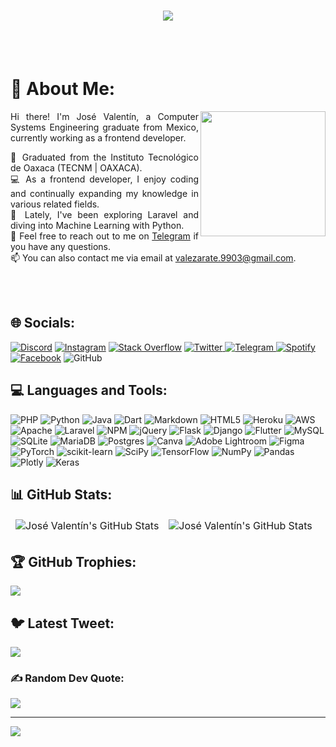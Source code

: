 <h1 align="center">
  <a href="https://git.io/typing-svg">
    <img src="https://readme-typing-svg.herokuapp.com/?lines=Hello,+There!+👋;I'm+José+Valentín....;Nice+to+meet+you!&center=true&size=30">
  </a>
</h1>
<br><br>

<div align="justify">

# 💫 About Me:

<img align="right" src="https://github-readme-stackoverflow.vercel.app/?userID=16702971&theme=dark"  width="200px"/>

Hi there! I'm José Valentín, a Computer Systems Engineering graduate from Mexico, currently working as a frontend developer.

🔭 Graduated from the Instituto Tecnológico de Oaxaca (TECNM | OAXACA).
<br>
💻 As a frontend developer, I enjoy coding and continually expanding my knowledge in various related fields.
<br>
🌱 Lately, I've been exploring Laravel and diving into Machine Learning with Python.
<br>
💬 Feel free to reach out to me on <a href="https://t.me/JoseVale99" title="telegram">Telegram</a> if you have any questions.
<br>
📫 You can also contact me via email at valezarate.9903@gmail.com.

</div>
<br><br>

## 🌐 Socials:

[![Discord](https://img.shields.io/badge/Discord-%237289DA.svg?logo=discord&logoColor=white)](https://discord.gg/JoseVale99) [![Instagram](https://img.shields.io/badge/Instagram-%23E4405F.svg?logo=Instagram&logoColor=white)](https://instagram.com/backup_python.dev) [![Stack Overflow](https://img.shields.io/badge/-Stackoverflow-FE7A16?logo=stack-overflow&logoColor=white)](https://stackoverflow.com/users/16702971) [![Twitter](https://img.shields.io/badge/Twitter-%231DA1F2.svg?logo=Twitter&logoColor=white)](https://twitter.com/ZarateCarreno)[ ![Telegram](https://img.shields.io/badge/Telegram-%232CA5E0.svg?logo=Telegram&logoColor=white)](https://t.me/JoseVale99)[ ![Spotify](https://img.shields.io/badge/Spotify-%231ED760.svg?logo=Spotify&logoColor=white)](https://open.spotify.com/user/pepevale9903)[ ![Facebook](https://img.shields.io/badge/Facebook-%231877F2.svg?logo=Facebook&logoColor=white)](https://www.facebook.com/100084231650990) ![GitHub](https://img.shields.io/badge/GitHub-%23121011.svg?logo=GitHub&logoColor=white)

## 💻 Languages and Tools:

![PHP](https://img.shields.io/badge/php-%23777BB4.svg?style=flat&logo=php&logoColor=white) ![Python](https://img.shields.io/badge/python-3670A0?style=flat&logo=python&logoColor=ffdd54) ![Java](https://img.shields.io/badge/java-%23ED8B00.svg?style=flat&logo=java&logoColor=white) ![Dart](https://img.shields.io/badge/dart-%230175C2.svg?style=flat&logo=dart&logoColor=white) ![Markdown](https://img.shields.io/badge/markdown-%23000000.svg?style=flat&logo=markdown&logoColor=white) ![HTML5](https://img.shields.io/badge/html5-%23E34F26.svg?style=flat&logo=html5&logoColor=white) ![Heroku](https://img.shields.io/badge/heroku-%23430098.svg?style=flat&logo=heroku&logoColor=white) ![AWS](https://img.shields.io/badge/AWS-%23FF9900.svg?style=flat&logo=amazon-aws&logoColor=white) ![Apache](https://img.shields.io/badge/apache-%23D42029.svg?style=flat&logo=apache&logoColor=white) ![Laravel](https://img.shields.io/badge/laravel-%23FF2D20.svg?style=flat&logo=laravel&logoColor=white) ![NPM](https://img.shields.io/badge/NPM-%23000000.svg?style=flat&logo=npm&logoColor=white) ![jQuery](https://img.shields.io/badge/jquery-%230769AD.svg?style=flat&logo=jquery&logoColor=white) ![Flask](https://img.shields.io/badge/flask-%23000.svg?style=flat&logo=flask&logoColor=white) ![Django](https://img.shields.io/badge/django-%23092E20.svg?style=flat&logo=django&logoColor=white) ![Flutter](https://img.shields.io/badge/Flutter-%2302569B.svg?style=flat&logo=Flutter&logoColor=white) ![MySQL](https://img.shields.io/badge/mysql-%2300f.svg?style=flat&logo=mysql&logoColor=white) ![SQLite](https://img.shields.io/badge/sqlite-%2307405e.svg?style=flat&logo=sqlite&logoColor=white) ![MariaDB](https://img.shields.io/badge/MariaDB-003545?style=flat&logo=mariadb&logoColor=white) ![Postgres](https://img.shields.io/badge/postgres-%23316192.svg?style=flat&logo=postgresql&logoColor=white) ![Canva](https://img.shields.io/badge/Canva-%2300C4CC.svg?style=flat&logo=Canva&logoColor=white) ![Adobe Lightroom](https://img.shields.io/badge/Adobe%20Lightroom-31A8FF.svg?style=flat&logo=Adobe%20Lightroom&logoColor=white) 	![Figma](https://img.shields.io/badge/figma-%23F24E1E.svg?style=flat&logo=figma&logoColor=white) ![PyTorch](https://img.shields.io/badge/PyTorch-%23EE4C2C.svg?style=flat&logo=PyTorch&logoColor=white) ![scikit-learn](https://img.shields.io/badge/scikit--learn-%23F7931E.svg?style=flat&logo=scikit-learn&logoColor=white) ![SciPy](https://img.shields.io/badge/SciPy-%230C55A5.svg?style=flat&logo=scipy&logoColor=%white) ![TensorFlow](https://img.shields.io/badge/TensorFlow-%23FF6F00.svg?style=flat&logo=TensorFlow&logoColor=white) ![NumPy](https://img.shields.io/badge/numpy-%23013243.svg?style=flat&logo=numpy&logoColor=white) ![Pandas](https://img.shields.io/badge/pandas-%23150458.svg?style=flat&logo=pandas&logoColor=white) ![Plotly](https://img.shields.io/badge/Plotly-%233F4F75.svg?style=flat&logo=plotly&logoColor=white) ![Keras](https://img.shields.io/badge/Keras-%23D00000.svg?style=flat&logo=Keras&logoColor=white)

## 📊 GitHub Stats:

<table align="center" border="0" cellpadding="0" cellspacing="0">
    <thead>
        <tr>
            <td><img src="https://github-readme-stats.vercel.app/api?username=JoseVale99&theme=tokyonight&hide_border=false&include_all_commits=false&count_private=true" alt="José Valentín's GitHub Stats" /></td>
            <td><img src="https://github-readme-streak-stats.herokuapp.com/?user=JoseVale99&theme=tokyonight&hide_border=false" alt="José Valentín's GitHub Stats" /></td>
        </tr>        
    </thead>
</table>

## 🏆 GitHub Trophies:

![](https://github-profile-trophy.vercel.app/?username=JoseVale99&theme=radical&no-frame=true&no-bg=false&margin-w=4)

## 🐦 Latest Tweet:

[![](https://gtce.itsvg.in/api?username=ZarateCarreno&theme=algolia)](https://twitter.com/ZarateCarreno)

### ✍️ Random Dev Quote:

![](https://quotes-github-readme.vercel.app/api?type=horizontal&theme=tokyonight)

---

[![](https://visitcount.itsvg.in/api?id=JoseVale99&icon=2&color=0)](https://visitcount.itsvg.in)

<!-- Proudly created with GPRM ( https://gprm.itsvg.in ) -->
